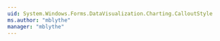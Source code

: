 ```yaml
---
uid: System.Windows.Forms.DataVisualization.Charting.CalloutStyle
ms.author: "mblythe"
manager: "mblythe"
---
```

